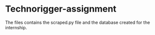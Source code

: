 # Technorigger-assignment

The files contains the scraped.py file and the database created for the internship.
